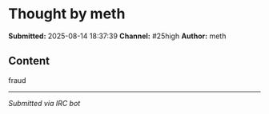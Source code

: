 # Thought by meth

**Submitted:** 2025-08-14 18:37:39
**Channel:** #25high
**Author:** meth

## Content

fraud

---
*Submitted via IRC bot*
